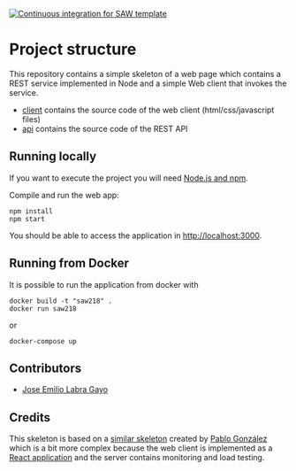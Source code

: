 [![Continuous integration for SAW template](https://github.com/sawmti/saw21_8/actions/workflows/ci.yml/badge.svg)](https://github.com/sawmti/saw21_8/actions/workflows/ci.yml)

# Project structure

This repository contains a simple skeleton of a web page which contains a REST service implemented in Node and a simple Web client that invokes the service. 

- [client](https://github.com/sawmti/saw21_8/tree/main/client) contains the source code of the web client (html/css/javascript files)
- [api](https://github.com/sawmti/saw21_8/tree/main/api) contains the source code of the REST API

## Running locally

If you want to execute the project you will need 
[Node.js and npm](https://www.npmjs.com/get-npm). 

Compile and run the web app:

```
npm install
npm start
```

You should be able to access the application in [http://localhost:3000](http://localhost:3000).

## Running from Docker

It is possible to run the application from docker with

```
docker build -t "saw218" .
docker run saw218
```

or 

```
docker-compose up
```

## Contributors

- [Jose Emilio Labra Gayo](http://labra.weso.es)

## Credits

This skeleton is based on a [similar skeleton](https://github.com/Arquisoft/radarin_0) created by [Pablo González](https://github.com/pglez82) which is a bit more complex because the web client is implemented as a [React application](https://reactjs.org/) and the server contains monitoring and load testing.
